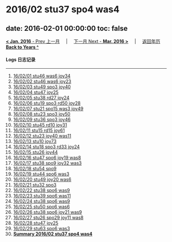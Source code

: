 # 2016/02 stu37 spo4 was4

date: 2016-02-01 00:00:00
toc: false
---
[**< Jan. 2016** - Prev 上一月](/lifelogs/2016/01/index.md) &nbsp; &nbsp; | &nbsp; &nbsp; [下一月 Next - **Mar. 2016 >**](/lifelogs/2016/03/index.md) &nbsp; &nbsp; |  &nbsp; &nbsp; [返回年历 **Back to Years ^**](/lifelogs/index.md)
<br/>
#### Logs 日志记录
---
1. [16/02/01 stu46 was6 joy34](/lifelogs/2016/02/d01.md)
2. [16/02/02 stu46 was6 joy23](/lifelogs/2016/02/d02.md)
3. [16/02/03 stu49 spo3 joy40](/lifelogs/2016/02/d03.md)
4. [16/02/04 stu47 joy25](/lifelogs/2016/02/d04.md)
5. [16/02/05 stu38 rd27 joy24](/lifelogs/2016/02/d05.md)
6. [16/02/06 stu19 spo3 rd50 joy28](/lifelogs/2016/02/d06.md)
7. [16/02/07 stu21 spo15 was3 joy49](/lifelogs/2016/02/d07.md)
8. [16/02/08 stu23 spo3 joy50](/lifelogs/2016/02/d08.md)
9. [16/02/09 stu36 spo3 joy46](/lifelogs/2016/02/d09.md)
10. [16/02/10 stu45 rd10 joy31](/lifelogs/2016/02/d10.md)
11. [16/02/11 stu15 rd15 joy61](/lifelogs/2016/02/d11.md)
12. [16/02/12 stu23 joy40 was11](/lifelogs/2016/02/d12.md)
13. [16/02/13 stu10 joy73](/lifelogs/2016/02/d13.md)
14. [16/02/14 stu18 spo3 rd33 joy24](/lifelogs/2016/02/d14.md)
15. [16/02/15 stu26 joy44](/lifelogs/2016/02/d15.md)
16. [16/02/16 stu47 spo6 joy19 was8](/lifelogs/2016/02/d16.md)
17. [16/02/17 stu38 spo9 joy32 was3](/lifelogs/2016/02/d17.md)
18. [16/02/18 stu54 spo9](/lifelogs/2016/02/d18.md)
19. [16/02/19 stu44 spo6 was3](/lifelogs/2016/02/d19.md)
20. [16/02/20 stu49 joy20 was6](/lifelogs/2016/02/d20.md)
21. [16/02/21 stu32 spo3](/lifelogs/2016/02/d21.md)
22. [16/02/22 stu38 spo6 was9](/lifelogs/2016/02/d22.md)
23. [16/02/23 stu39 spo6 was11](/lifelogs/2016/02/d23.md)
24. [16/02/24 stu38 spo6 was9](/lifelogs/2016/02/d24.md)
25. [16/02/25 stu50 spo6 was6](/lifelogs/2016/02/d25.md)
26. [16/02/26 stu38 spo6 joy21 was9](/lifelogs/2016/02/d26.md)
27. [16/02/27 stu26 spo29 joy11 was8](/lifelogs/2016/02/d27.md)
28. [16/02/28 stu47 joy25](/lifelogs/2016/02/d28.md)
29. [16/02/29 stu63 spo6 was3](/lifelogs/2016/02/d29.md)
32. [**Summary 2016/02 stu37 spo4 was4**](/lifelogs/2016/02/time_stat.md)
